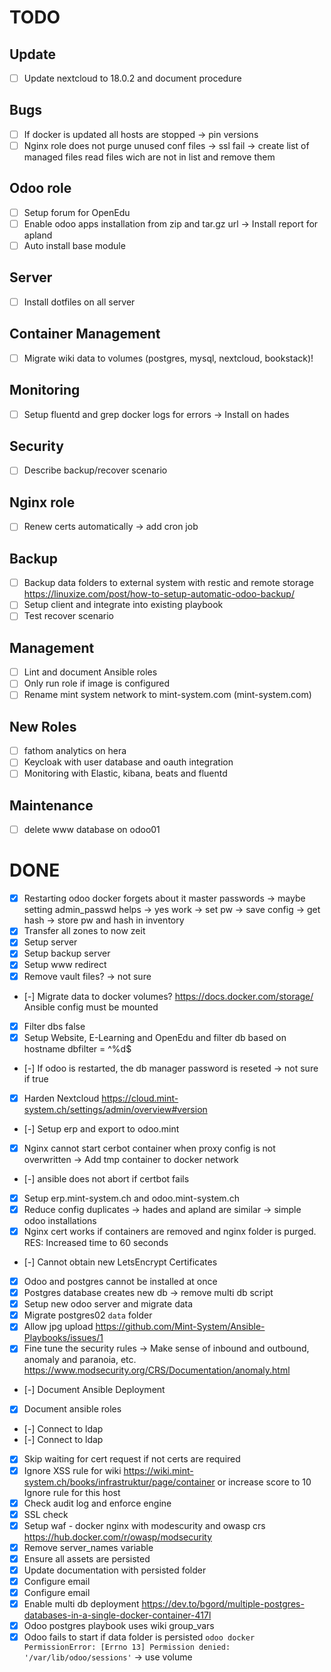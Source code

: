 # TODO

## Update

- [ ] Update nextcloud to 18.0.2 and document procedure

## Bugs

- [ ] If docker is updated all hosts are stopped -> pin versions
- [ ] Nginx role does not purge unused conf files -> ssl fail -> create list of managed files read files wich are not in list and remove them 

## Odoo role

- [ ] Setup forum for OpenEdu
- [ ] Enable odoo apps installation from zip and tar.gz url -> Install report for apland
- [ ] Auto install base module

## Server

- [ ] Install dotfiles on all server

## Container Management

- [ ] Migrate wiki data to volumes (postgres, mysql, nextcloud, bookstack)!

## Monitoring

- [ ] Setup fluentd and grep docker logs for errors -> Install on hades

## Security

- [ ] Describe backup/recover scenario

## Nginx role

- [ ] Renew certs automatically -> add cron job

## Backup

- [ ] Backup data folders to external system with restic and remote storage https://linuxize.com/post/how-to-setup-automatic-odoo-backup/
- [ ] Setup client and integrate into existing playbook
- [ ] Test recover scenario

## Management

- [ ] Lint and document Ansible roles
- [ ] Only run role if image is configured
- [ ] Rename mint system network to mint-system.com (mint-system.com)

## New Roles

- [ ] fathom analytics on hera
- [ ] Keycloak with user database and oauth integration
- [ ] Monitoring with Elastic, kibana, beats and fluentd

## Maintenance

- [ ] delete www database on odoo01

# DONE

- [x] Restarting odoo docker forgets about it master passwords -> maybe setting admin_passwd helps -> yes work -> set pw -> save config -> get hash -> store pw and hash in inventory
- [x] Transfer all zones to now zeit
- [x] Setup server
- [x] Setup backup server
- [x] Setup www redirect
- [x] Remove vault files? -> not sure
- [-] Migrate data to docker volumes? https://docs.docker.com/storage/ Ansible config must be mounted
- [x] Filter dbs false
- [x] Setup Website, E-Learning and OpenEdu and filter db based on hostname dbfilter = ^%d$
- [-] If odoo is restarted, the db manager password is reseted -> not sure if true
- [x] Harden Nextcloud https://cloud.mint-system.ch/settings/admin/overview#version
- [-] Setup erp and export to odoo.mint
- [x] Nginx cannot start cerbot container when proxy config is not overwritten -> Add tmp container to docker network
- [-] ansible does not abort if certbot fails
- [x] Setup erp.mint-system.ch and odoo.mint-system.ch
- [x] Reduce config duplicates -> hades and apland are similar -> simple odoo installations
- [x] Nginx cert works if containers are removed and nginx folder is purged. RES: Increased time to 60 seconds
- [-] Cannot obtain new LetsEncrypt Certificates
- [x] Odoo and postgres cannot be installed at once
- [x] Postgres database creates new db -> remove multi db script
- [x] Setup new odoo server and migrate data
- [x] Migrate postgres02 `data` folder
- [x] Allow jpg upload https://github.com/Mint-System/Ansible-Playbooks/issues/1
- [x] Fine tune the security rules -> Make sense of inbound and outbound, anomaly and paranoia, etc. https://www.modsecurity.org/CRS/Documentation/anomaly.html
- [-] Document Ansible Deployment
- [x] Document ansible roles
- [-] Connect to ldap
- [-] Connect to ldap
- [x] Skip waiting for cert request if not certs are required
- [x] Ignore XSS rule for wiki
      https://wiki.mint-system.ch/books/infrastruktur/page/container
      or increase score to 10
      Ignore rule for this host
- [x] Check audit log and enforce engine
- [x] SSL check
- [x] Setup waf - docker nginx with modescurity and owasp crs https://hub.docker.com/r/owasp/modsecurity
- [x] Remove server_names variable
- [x] Ensure all assets are persisted
- [x] Update documentation with persisted folder
- [x] Configure email
- [x] Configure email
- [x] Enable multi db deployment https://dev.to/bgord/multiple-postgres-databases-in-a-single-docker-container-417l
- [x] Odoo postgres playbook uses wiki group_vars
- [x] Odoo fails to start if data folder is persisted `odoo docker PermissionError: [Errno 13] Permission denied: '/var/lib/odoo/sessions'` -> use volume
